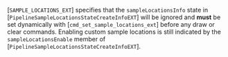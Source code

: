[`SAMPLE_LOCATIONS_EXT`] specifies that the
`sampleLocationsInfo` state in
[`PipelineSampleLocationsStateCreateInfoEXT`] will be ignored and
 **must**  be set dynamically with [`cmd_set_sample_locations_ext`] before
any draw or clear commands.
Enabling custom sample locations is still indicated by the
`sampleLocationsEnable` member of
[`PipelineSampleLocationsStateCreateInfoEXT`].